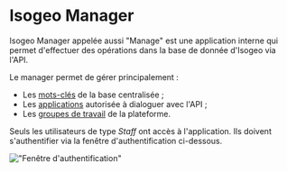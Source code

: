 # Isogeo Manager

Isogeo Manager appelée aussi "Manage" est une application interne qui permet d'effectuer des opérations dans la base de donnée d'Isogeo via l'API.

Le manager permet de gérer principalement :

* Les [mots-clés](/keywords/keywords.md) de la base centralisée ;
* Les [applications](/applications/list.md) autorisée à dialoguer avec l'API ;
* Les [groupes de travail](/groups/list.md) de la plateforme.

Seuls les utilisateurs de type *Staff* ont accès à l'application. Ils doivent s'authentifier via la fenêtre d'authentification ci-dessous.

!["Fenêtre d'authentification"](/assets/authentication.JPG)